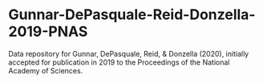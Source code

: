 # Gunnar-DePasquale-Reid-Donzella-2019-PNAS
Data repository for Gunnar, DePasquale, Reid, &amp; Donzella (2020), initially accepted for publication in 2019 to the Proceedings of the National Academy of Sciences.
